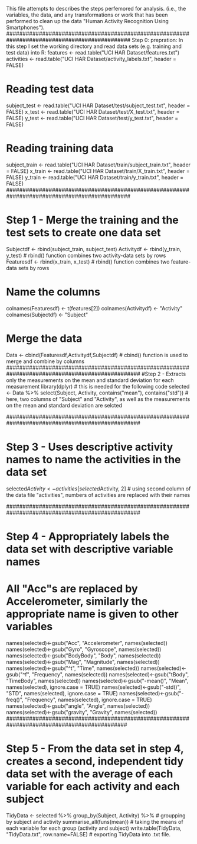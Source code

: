 This file attempts to describes the steps perfemored for analysis. (i.e., the variables, the data, and any transformations or work that has been performed to clean up the data "Human Activity Recognition Using Smartphones").
##############################################################################################
Step 0: prepration: In this step I set the working directory and read data sets (e.g. training and test data) into R:
features <- read.table("UCI HAR Dataset/features.txt")
activities <- read.table("UCI HAR Dataset/activity_labels.txt", header = FALSE)
# Reading test data
subject_test <- read.table("UCI HAR Dataset/test/subject_test.txt", header = FALSE)
x_test <- read.table("UCI HAR Dataset/test/X_test.txt", header = FALSE)
y_test <- read.table("UCI HAR Dataset/test/y_test.txt", header = FALSE)
# Reading training data
subject_train <- read.table("UCI HAR Dataset/train/subject_train.txt", header = FALSE)
x_train <- read.table("UCI HAR Dataset/train/X_train.txt", header = FALSE)
y_train <- read.table("UCI HAR Dataset/train/y_train.txt", header = FALSE)
##############################################################################################
# Step 1 - Merge the training and the test sets to create one data set

Subjectdf <- rbind(subject_train, subject_test)
Activitydf <- rbind(y_train, y_test) # rbind() function combines two activity-data sets by rows
Featuresdf <- rbind(x_train, x_test) # rbind() function combines two feature-data sets by rows

# Name the columns
colnames(Featuresdf) <- t(features[2])
colnames(Activitydf) <- "Activity"
colnames(Subjectdf) <- "Subject"

# Merge the data
Data <- cbind(Featuresdf,Activitydf,Subjectdf) # cbind() function is used to merge and combine by columns
#################################################################################################
#Step 2 - Extracts only the measurements on the mean and standard deviation for each measurement
library(dplyr) # this is needed for the following code
selected <- Data %>% select(Subject, Activity, contains("mean"), contains("std")) # here, two columns of "Subject" and "Activity", as well as the measurements on the mean and standard deviation are selcted

#################################################################################################
# Step 3 - Uses descriptive activity names to name the activities in the data set
selected$Activity <- activities[selected$Activity, 2] # using second column of the data file "activities", numbers of activities are replaced with their names

#################################################################################################
# Step 4 - Appropriately labels the data set with descriptive variable names
# All "Acc"s are  replaced by Accelerometer, similarly the appropriate name is given to other variables
names(selected)<-gsub("Acc", "Accelerometer", names(selected)) 
names(selected)<-gsub("Gyro", "Gyroscope", names(selected)) 
names(selected)<-gsub("BodyBody", "Body", names(selected))
names(selected)<-gsub("Mag", "Magnitude", names(selected))
names(selected)<-gsub("^t", "Time", names(selected))
names(selected)<-gsub("^f", "Frequency", names(selected))
names(selected)<-gsub("tBody", "TimeBody", names(selected))
names(selected)<-gsub("-mean()", "Mean", names(selected), ignore.case = TRUE)
names(selected)<-gsub("-std()", "STD", names(selected), ignore.case = TRUE)
names(selected)<-gsub("-freq()", "Frequency", names(selected), ignore.case = TRUE)
names(selected)<-gsub("angle", "Angle", names(selected))
names(selected)<-gsub("gravity", "Gravity", names(selected))
#############################################################################################
# Step 5 - From the data set in step 4, creates a second, independent tidy data set with the average of each variable for each activity and each subject
TidyData <- selected %>%
  group_by(Subject, Activity) %>% # groupping by subject and activity
  summarise_all(funs(mean)) # taking the means of each variable for each group (activity and subject)
write.table(TidyData, "TidyData.txt", row.name=FALSE) # exporting TidyData into .txt file.
